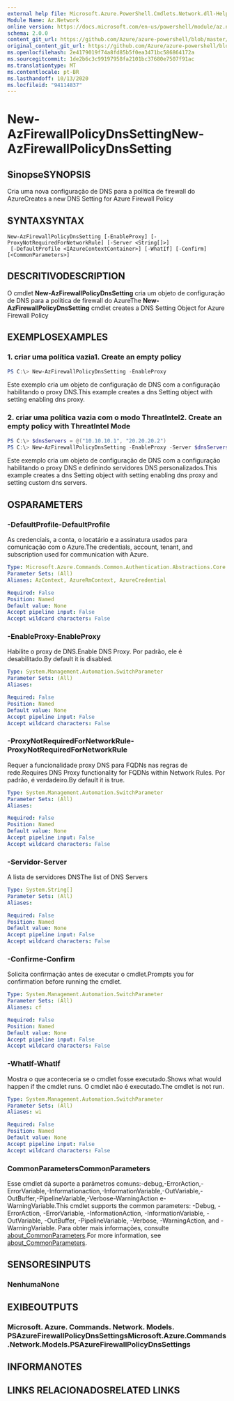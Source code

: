 ```yaml
---
external help file: Microsoft.Azure.PowerShell.Cmdlets.Network.dll-Help.xml
Module Name: Az.Network
online version: https://docs.microsoft.com/en-us/powershell/module/az.network/new-azfirewallpolicydnssetting
schema: 2.0.0
content_git_url: https://github.com/Azure/azure-powershell/blob/master/src/Network/Network/help/New-AzFirewallPolicyDnsSetting.md
original_content_git_url: https://github.com/Azure/azure-powershell/blob/master/src/Network/Network/help/New-AzFirewallPolicyDnsSetting.md
ms.openlocfilehash: 2e4179019f74a8fd85b5f0ea3471bc586864172a
ms.sourcegitcommit: 1de2b6c3c99197958fa2101bc37680e7507f91ac
ms.translationtype: MT
ms.contentlocale: pt-BR
ms.lasthandoff: 10/13/2020
ms.locfileid: "94114837"
---
```

# <span data-ttu-id="0ef5e-101">New-AzFirewallPolicyDnsSetting</span><span class="sxs-lookup"><span data-stu-id="0ef5e-101">New-AzFirewallPolicyDnsSetting</span></span>

## <span data-ttu-id="0ef5e-102">Sinopse</span><span class="sxs-lookup"><span data-stu-id="0ef5e-102">SYNOPSIS</span></span>
<span data-ttu-id="0ef5e-103">Cria uma nova configuração de DNS para a política de firewall do Azure</span><span class="sxs-lookup"><span data-stu-id="0ef5e-103">Creates a new DNS Setting for Azure Firewall Policy</span></span>

## <span data-ttu-id="0ef5e-104">SYNTAX</span><span class="sxs-lookup"><span data-stu-id="0ef5e-104">SYNTAX</span></span>

```
New-AzFirewallPolicyDnsSetting [-EnableProxy] [-ProxyNotRequiredForNetworkRule] [-Server <String[]>]
 [-DefaultProfile <IAzureContextContainer>] [-WhatIf] [-Confirm] [<CommonParameters>]
```

## <span data-ttu-id="0ef5e-105">DESCRITIVO</span><span class="sxs-lookup"><span data-stu-id="0ef5e-105">DESCRIPTION</span></span>
<span data-ttu-id="0ef5e-106">O cmdlet **New-AzFirewallPolicyDnsSetting** cria um objeto de configuração de DNS para a política de firewall do Azure</span><span class="sxs-lookup"><span data-stu-id="0ef5e-106">The **New-AzFirewallPolicyDnsSetting** cmdlet creates a DNS Setting Object for Azure Firewall Policy</span></span>

## <span data-ttu-id="0ef5e-107">EXEMPLOS</span><span class="sxs-lookup"><span data-stu-id="0ef5e-107">EXAMPLES</span></span>

### <span data-ttu-id="0ef5e-108">1. criar uma política vazia</span><span class="sxs-lookup"><span data-stu-id="0ef5e-108">1. Create an empty policy</span></span>
```powershell
PS C:\> New-AzFirewallPolicyDnsSetting -EnableProxy
```

<span data-ttu-id="0ef5e-109">Este exemplo cria um objeto de configuração de DNS com a configuração habilitando o proxy DNS.</span><span class="sxs-lookup"><span data-stu-id="0ef5e-109">This example creates a dns Setting object with setting enabling dns proxy.</span></span>

### <span data-ttu-id="0ef5e-110">2. criar uma política vazia com o modo ThreatIntel</span><span class="sxs-lookup"><span data-stu-id="0ef5e-110">2. Create an empty policy with ThreatIntel Mode</span></span>
```powershell
PS C:\> $dnsServers = @("10.10.10.1", "20.20.20.2")
PS C:\> New-AzFirewallPolicyDnsSetting -EnableProxy -Server $dnsServers
```
<span data-ttu-id="0ef5e-111">Este exemplo cria um objeto de configuração de DNS com a configuração habilitando o proxy DNS e definindo servidores DNS personalizados.</span><span class="sxs-lookup"><span data-stu-id="0ef5e-111">This example creates a dns Setting object with setting enabling dns proxy and setting custom dns servers.</span></span>

## <span data-ttu-id="0ef5e-112">OS</span><span class="sxs-lookup"><span data-stu-id="0ef5e-112">PARAMETERS</span></span>

### <span data-ttu-id="0ef5e-113">-DefaultProfile</span><span class="sxs-lookup"><span data-stu-id="0ef5e-113">-DefaultProfile</span></span>
<span data-ttu-id="0ef5e-114">As credenciais, a conta, o locatário e a assinatura usados para comunicação com o Azure.</span><span class="sxs-lookup"><span data-stu-id="0ef5e-114">The credentials, account, tenant, and subscription used for communication with Azure.</span></span>

```yaml
Type: Microsoft.Azure.Commands.Common.Authentication.Abstractions.Core.IAzureContextContainer
Parameter Sets: (All)
Aliases: AzContext, AzureRmContext, AzureCredential

Required: False
Position: Named
Default value: None
Accept pipeline input: False
Accept wildcard characters: False
```

### <span data-ttu-id="0ef5e-115">-EnableProxy</span><span class="sxs-lookup"><span data-stu-id="0ef5e-115">-EnableProxy</span></span>
<span data-ttu-id="0ef5e-116">Habilite o proxy de DNS.</span><span class="sxs-lookup"><span data-stu-id="0ef5e-116">Enable DNS Proxy.</span></span>
<span data-ttu-id="0ef5e-117">Por padrão, ele é desabilitado.</span><span class="sxs-lookup"><span data-stu-id="0ef5e-117">By default it is disabled.</span></span>

```yaml
Type: System.Management.Automation.SwitchParameter
Parameter Sets: (All)
Aliases:

Required: False
Position: Named
Default value: None
Accept pipeline input: False
Accept wildcard characters: False
```

### <span data-ttu-id="0ef5e-118">-ProxyNotRequiredForNetworkRule</span><span class="sxs-lookup"><span data-stu-id="0ef5e-118">-ProxyNotRequiredForNetworkRule</span></span>
<span data-ttu-id="0ef5e-119">Requer a funcionalidade proxy DNS para FQDNs nas regras de rede.</span><span class="sxs-lookup"><span data-stu-id="0ef5e-119">Requires DNS Proxy functionality for FQDNs within Network Rules.</span></span>
<span data-ttu-id="0ef5e-120">Por padrão, é verdadeiro.</span><span class="sxs-lookup"><span data-stu-id="0ef5e-120">By default it is true.</span></span>

```yaml
Type: System.Management.Automation.SwitchParameter
Parameter Sets: (All)
Aliases:

Required: False
Position: Named
Default value: None
Accept pipeline input: False
Accept wildcard characters: False
```

### <span data-ttu-id="0ef5e-121">-Servidor</span><span class="sxs-lookup"><span data-stu-id="0ef5e-121">-Server</span></span>
<span data-ttu-id="0ef5e-122">A lista de servidores DNS</span><span class="sxs-lookup"><span data-stu-id="0ef5e-122">The list of DNS Servers</span></span>

```yaml
Type: System.String[]
Parameter Sets: (All)
Aliases:

Required: False
Position: Named
Default value: None
Accept pipeline input: False
Accept wildcard characters: False
```

### <span data-ttu-id="0ef5e-123">-Confirme</span><span class="sxs-lookup"><span data-stu-id="0ef5e-123">-Confirm</span></span>
<span data-ttu-id="0ef5e-124">Solicita confirmação antes de executar o cmdlet.</span><span class="sxs-lookup"><span data-stu-id="0ef5e-124">Prompts you for confirmation before running the cmdlet.</span></span>

```yaml
Type: System.Management.Automation.SwitchParameter
Parameter Sets: (All)
Aliases: cf

Required: False
Position: Named
Default value: None
Accept pipeline input: False
Accept wildcard characters: False
```

### <span data-ttu-id="0ef5e-125">-WhatIf</span><span class="sxs-lookup"><span data-stu-id="0ef5e-125">-WhatIf</span></span>
<span data-ttu-id="0ef5e-126">Mostra o que aconteceria se o cmdlet fosse executado.</span><span class="sxs-lookup"><span data-stu-id="0ef5e-126">Shows what would happen if the cmdlet runs.</span></span>
<span data-ttu-id="0ef5e-127">O cmdlet não é executado.</span><span class="sxs-lookup"><span data-stu-id="0ef5e-127">The cmdlet is not run.</span></span>

```yaml
Type: System.Management.Automation.SwitchParameter
Parameter Sets: (All)
Aliases: wi

Required: False
Position: Named
Default value: None
Accept pipeline input: False
Accept wildcard characters: False
```

### <span data-ttu-id="0ef5e-128">CommonParameters</span><span class="sxs-lookup"><span data-stu-id="0ef5e-128">CommonParameters</span></span>
<span data-ttu-id="0ef5e-129">Esse cmdlet dá suporte a parâmetros comuns:-debug,-ErrorAction,-ErrorVariable,-Informationaction,-InformationVariable,-OutVariable,-OutBuffer,-PipelineVariable,-Verbose-WarningAction e-WarningVariable.</span><span class="sxs-lookup"><span data-stu-id="0ef5e-129">This cmdlet supports the common parameters: -Debug, -ErrorAction, -ErrorVariable, -InformationAction, -InformationVariable, -OutVariable, -OutBuffer, -PipelineVariable, -Verbose, -WarningAction, and -WarningVariable.</span></span> <span data-ttu-id="0ef5e-130">Para obter mais informações, consulte [about_CommonParameters](http://go.microsoft.com/fwlink/?LinkID=113216).</span><span class="sxs-lookup"><span data-stu-id="0ef5e-130">For more information, see [about_CommonParameters](http://go.microsoft.com/fwlink/?LinkID=113216).</span></span>

## <span data-ttu-id="0ef5e-131">SENSORES</span><span class="sxs-lookup"><span data-stu-id="0ef5e-131">INPUTS</span></span>

### <span data-ttu-id="0ef5e-132">Nenhuma</span><span class="sxs-lookup"><span data-stu-id="0ef5e-132">None</span></span>

## <span data-ttu-id="0ef5e-133">EXIBE</span><span class="sxs-lookup"><span data-stu-id="0ef5e-133">OUTPUTS</span></span>

### <span data-ttu-id="0ef5e-134">Microsoft. Azure. Commands. Network. Models. PSAzureFirewallPolicyDnsSettings</span><span class="sxs-lookup"><span data-stu-id="0ef5e-134">Microsoft.Azure.Commands.Network.Models.PSAzureFirewallPolicyDnsSettings</span></span>

## <span data-ttu-id="0ef5e-135">INFORMA</span><span class="sxs-lookup"><span data-stu-id="0ef5e-135">NOTES</span></span>

## <span data-ttu-id="0ef5e-136">LINKS RELACIONADOS</span><span class="sxs-lookup"><span data-stu-id="0ef5e-136">RELATED LINKS</span></span>
